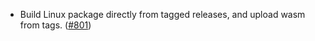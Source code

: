 - Build Linux package directly from tagged releases, and upload wasm from tags.
  ([#801](https://github.com/anoma/anoma/pull/801))